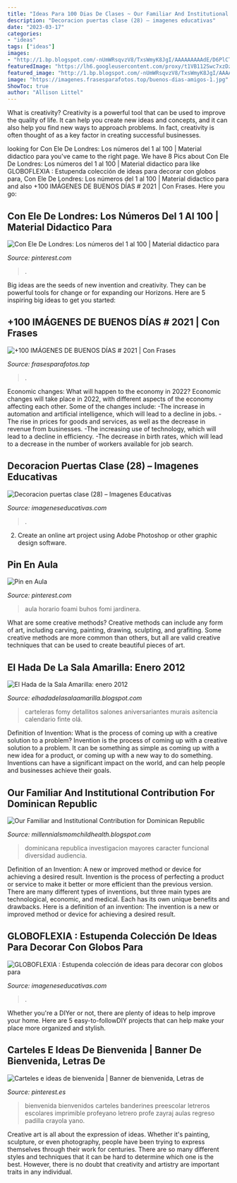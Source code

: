 ```yaml
---
title: "Ideas Para 100 Dias De Clases ~ Our Familiar And Institutional Contribution For Dominican Republic"
description: "Decoracion puertas clase (28) – imagenes educativas"
date: "2023-03-17"
categories:
- "ideas"
tags: ["ideas"]
images:
- "http://1.bp.blogspot.com/-nUmWRsqvzV8/TxsWmyK8JgI/AAAAAAAAAdE/D6PlCT3_ctI/s1600/DSC05532.JPG"
featuredImage: "https://lh6.googleusercontent.com/proxy/t1VB112Swc7xzDz-uu3DonDLM7B1yfsMxZ8st4bIE70WZSlF36LxZvtyL-d_DAaUgIL22gcp4ZFW_o24iLbOe9FPwPs=w1200-h630-n-k-no-nu"
featured_image: "http://1.bp.blogspot.com/-nUmWRsqvzV8/TxsWmyK8JgI/AAAAAAAAAdE/D6PlCT3_ctI/s1600/DSC05532.JPG"
image: "https://imagenes.frasesparafotos.top/buenos-dias-amigos-1.jpg"
ShowToc: true
author: "Allison Littel"
---
```



What is creativity?
Creativity is a powerful tool that can be used to improve the quality of life. It can help you create new ideas and concepts, and it can also help you find new ways to approach problems. In fact, creativity is often thought of as a key factor in creating successful businesses.

	

		
looking for Con Ele De Londres: Los números del 1 al 100 | Material didactico para you've came to the right page. We have 8 Pics about Con Ele De Londres: Los números del 1 al 100 | Material didactico para like GLOBOFLEXIA : Estupenda colección de ideas para decorar con globos para, Con Ele De Londres: Los números del 1 al 100 | Material didactico para and also +100 IMÁGENES DE BUENOS DÍAS # 2021 | Con Frases. Here you go:
		
    
## Con Ele De Londres: Los Números Del 1 Al 100 | Material Didactico Para

<img loading=lazy src="https://i.pinimg.com/736x/81/a2/cb/81a2cb01042839bf3d143a4c965871ff.jpg" onerror="this.onerror=null;this.src='https://tse2.mm.bing.net/th?id=OIP.RhG8ZN40XHd4pqXuVmzWcwAAAA&amp;pid=15.1';" alt="Con Ele De Londres: Los números del 1 al 100 | Material didactico para">

_Source: pinterest.com_

>. 

	

Big ideas are the seeds of new invention and creativity. They can be powerful tools for change or for expanding our Horizons. Here are 5 inspiring big ideas to get you started: 

    
## +100 IMÁGENES DE BUENOS DÍAS # 2021 | Con Frases

<img loading=lazy src="https://imagenes.frasesparafotos.top/buenos-dias-amigos-1.jpg" onerror="this.onerror=null;this.src='https://tse4.mm.bing.net/th?id=OIP.YjGFjapiSpS6qSuXoNuIIQHaLG&amp;pid=15.1';" alt="+100 IMÁGENES DE BUENOS DÍAS # 2021 | Con Frases">

_Source: frasesparafotos.top_

>. 

	

Economic changes: What will happen to the economy in 2022?
Economic changes will take place in 2022, with different aspects of the economy affecting each other. Some of the changes include: 
-The increase in automation and artificial intelligence, which will lead to a decline in jobs. 
-The rise in prices for goods and services, as well as the decrease in revenue from businesses. 
-The increasing use of technology, which will lead to a decline in efficiency. 
-The decrease in birth rates, which will lead to a decrease in the number of workers available for job search.

    
## Decoracion Puertas Clase (28) – Imagenes Educativas

<img loading=lazy src="https://www.imageneseducativas.com/wp-content/uploads/2015/05/Decoracion-puertas-clase-28.jpg" onerror="this.onerror=null;this.src='https://tse4.mm.bing.net/th?id=OIP.1haZvwu_rUEo6ujX5oI9LgHaLH&amp;pid=15.1';" alt="Decoracion puertas clase (28) – Imagenes Educativas">

_Source: imageneseducativas.com_

>. 

	

2. Create an online art project using Adobe Photoshop or other graphic design software.

    
## Pin En Aula

<img loading=lazy src="https://i.pinimg.com/736x/c9/03/0c/c9030cd37f2736ec6681d778be8fd374.jpg" onerror="this.onerror=null;this.src='https://tse3.mm.bing.net/th?id=OIP.NkK-RMIzC2zHZA6kCpOt1QHaNK&amp;pid=15.1';" alt="Pin en Aula">

_Source: pinterest.com_

>aula horario foami buhos fomi jardinera. 

	

What are some creative methods?
Creative methods can include any form of art, including carving, painting, drawing, sculpting, and grafiting. Some creative methods are more common than others, but all are valid creative techniques that can be used to create beautiful pieces of art.

    
## El Hada De La Sala Amarilla: Enero 2012

<img loading=lazy src="http://1.bp.blogspot.com/-nUmWRsqvzV8/TxsWmyK8JgI/AAAAAAAAAdE/D6PlCT3_ctI/s1600/DSC05532.JPG" onerror="this.onerror=null;this.src='https://tse4.mm.bing.net/th?id=OIP.qFoEwzH160-QWZ5ktuXuJQAAAA&amp;pid=15.1';" alt="El Hada de la Sala Amarilla: enero 2012">

_Source: elhadadelasalaamarilla.blogspot.com_

>carteleras fomy detallitos salones aniversariantes murais asitencia calendario finte olá. 

	

Definition of Invention: What is the process of coming up with a creative solution to a problem?
Invention is the process of coming up with a creative solution to a problem. It can be something as simple as coming up with a new idea for a product, or coming up with a new way to do something. Inventions can have a significant impact on the world, and can help people and businesses achieve their goals.

    
## Our Familiar And Institutional Contribution For Dominican Republic

<img loading=lazy src="https://lh6.googleusercontent.com/proxy/t1VB112Swc7xzDz-uu3DonDLM7B1yfsMxZ8st4bIE70WZSlF36LxZvtyL-d_DAaUgIL22gcp4ZFW_o24iLbOe9FPwPs=w1200-h630-n-k-no-nu" onerror="this.onerror=null;this.src='https://tse2.mm.bing.net/th?id=OIP.2wjBk8SBQGIS8Mx2owY5ZwHaFj&amp;pid=15.1';" alt="Our Familiar and Institutional Contribution for Dominican Republic">

_Source: millennialsmomchildhealth.blogspot.com_

>dominicana republica investigacion mayores caracter funcional diversidad audiencia. 

	

Definition of an Invention: A new or improved method or device for achieving a desired result.
Invention is the process of perfecting a product or service to make it better or more efficient than the previous version. There are many different types of inventions, but three main types are technological, economic, and medical. Each has its own unique benefits and drawbacks. Here is a definition of an invention: 
The invention is a new or improved method or device for achieving a desired result.

    
## GLOBOFLEXIA : Estupenda Colección De Ideas Para Decorar Con Globos Para

<img loading=lazy src="https://i0.wp.com/www.imageneseducativas.com/wp-content/uploads/2015/10/Ideas-para-decorar-con-globos-para-niños-“Halloween”-Portada.jpg?fit=1200%2C630&amp;ssl=1" onerror="this.onerror=null;this.src='https://tse3.mm.bing.net/th?id=OIP.cNZQACie-nJ9jYPYtuDSqwHaD4&amp;pid=15.1';" alt="GLOBOFLEXIA : Estupenda colección de ideas para decorar con globos para">

_Source: imageneseducativas.com_

>. 

	

Whether you're a DIYer or not, there are plenty of ideas to help improve your home. Here are 5 easy-to-followDIY projects that can help make your place more organized and stylish.

    
## Carteles E Ideas De Bienvenida | Banner De Bienvenida, Letras De

<img loading=lazy src="https://i.pinimg.com/736x/60/e2/ee/60e2ee7a8fbb2d99543ba5eef94b4c79.jpg" onerror="this.onerror=null;this.src='https://tse1.mm.bing.net/th?id=OIP.dluBvkbwtWS-D9lAo7JlMwHaJ4&amp;pid=15.1';" alt="Carteles e ideas de bienvenida | Banner de bienvenida, Letras de">

_Source: pinterest.es_

>bienvenida bienvenidos carteles banderines preescolar letreros escolares imprimible profeyano letrero profe zayraj aulas regreso padilla crayola yano. 

	

Creative art is all about the expression of ideas. Whether it's painting, sculpture, or even photography, people have been trying to express themselves through their work for centuries. There are so many different styles and techniques that it can be hard to determine which one is the best. However, there is no doubt that creativity and artistry are important traits in any individual.

